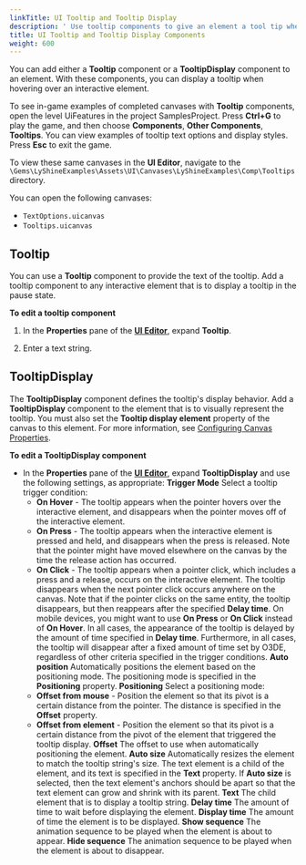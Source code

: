 ```yaml
---
linkTitle: UI Tooltip and Tooltip Display
description: ' Use tooltip components to give an element a tool tip when hovering over it, and configure its display properties in O3DE''s UI Editor. '
title: UI Tooltip and Tooltip Display Components
weight: 600
---
```


You can add either a **Tooltip** component or a **TooltipDisplay** component to an element. With these components, you can display a tooltip when hovering over an interactive element.

To see in-game examples of completed canvases with **Tooltip** components, open the level UiFeatures in the project SamplesProject. Press **Ctrl+G** to play the game, and then choose **Components**, **Other Components**, **Tooltips**. You can view examples of tooltip text options and display styles. Press **Esc** to exit the game.

To view these same canvases in the **UI Editor**, navigate to the `\Gems\LyShineExamples\Assets\UI\Canvases\LyShineExamples\Comp\Tooltips` directory.

You can open the following canvases:
+ `TextOptions.uicanvas`
+ `Tooltips.uicanvas`

## Tooltip 

You can use a **Tooltip** component to provide the text of the tooltip. Add a tooltip component to any interactive element that is to display a tooltip in the pause state.

**To edit a tooltip component**

1. In the **Properties** pane of the [**UI Editor**](/docs/user-guide/interactivity/user-interface/editor/working), expand **Tooltip**.

1. Enter a text string.

## TooltipDisplay 

The **TooltipDisplay** component defines the tooltip's display behavior. Add a **TooltipDisplay** component to the element that is to visually represent the tooltip. You must also set the **Tooltip display element** property of the canvas to this element. For more information, see [Configuring Canvas Properties](/docs/user-guide/interactivity/user-interface/editor/canvas-properties).

**To edit a TooltipDisplay component**
+ In the **Properties** pane of the [**UI Editor**](/docs/user-guide/interactivity/user-interface/editor/working), expand **TooltipDisplay** and use the following settings, as appropriate:
**Trigger Mode**
Select a tooltip trigger condition:
  + **On Hover** - The tooltip appears when the pointer hovers over the interactive element, and disappears when the pointer moves off of the interactive element.
  + **On Press** - The tooltip appears when the interactive element is pressed and held, and disappears when the press is released. Note that the pointer might have moved elsewhere on the canvas by the time the release action has occurred.
  + **On Click** - The tooltip appears when a pointer click, which includes a press and a release, occurs on the interactive element. The tooltip disappears when the next pointer click occurs anywhere on the canvas. Note that if the pointer clicks on the same entity, the tooltip disappears, but then reappears after the specified **Delay time**.
On mobile devices, you might want to use **On Press** or **On Click** instead of **On Hover**.
In all cases, the appearance of the tooltip is delayed by the amount of time specified in **Delay time**. Furthermore, in all cases, the tooltip will disappear after a fixed amount of time set by O3DE, regardless of other criteria specified in the trigger conditions.
**Auto position**
Automatically positions the element based on the positioning mode. The positioning mode is specified in the **Positioning** property.
**Positioning**
Select a positioning mode:
  + **Offset from mouse** - Position the element so that its pivot is a certain distance from the pointer. The distance is specified in the **Offset** property.
  + **Offset from element** - Position the element so that its pivot is a certain distance from the pivot of the element that triggered the tooltip display.
**Offset**
The offset to use when automatically positioning the element.
**Auto size**
Automatically resizes the element to match the tooltip string's size. The text element is a child of the element, and its text is specified in the **Text** property. If **Auto size** is selected, then the text element's anchors should be apart so that the text element can grow and shrink with its parent.
**Text**
The child element that is to display a tooltip string.
**Delay time**
The amount of time to wait before displaying the element.
**Display time**
The amount of time the element is to be displayed.
**Show sequence**
The animation sequence to be played when the element is about to appear.
**Hide sequence**
The animation sequence to be played when the element is about to disappear.
